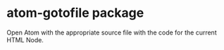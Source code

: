 # atom-gotofile package

Open Atom with the appropriate source file with the code for the current HTML Node.
